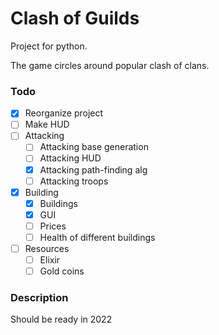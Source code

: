 # Clash of Guilds

Project for python.

The game circles around popular clash of clans.

### Todo
- [X] Reorganize project
- [ ] Make HUD
- [ ] Attacking
  - [ ] Attacking base generation 
  - [ ] Attacking HUD
  - [X] Attacking path-finding alg
  - [ ] Attacking troops
- [X] Building
  - [X] Buildings
  - [X] GUI
  - [ ] Prices
  - [ ] Health of different buildings
- [ ] Resources
  - [ ] Elixir
  - [ ] Gold coins  

### Description

Should be ready in 2022
